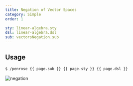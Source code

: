 ```yaml
---
title: Negation of Vector Spaces
category: Simple
order: 1

sty: linear-algebra.sty
dsl: linear-algebra.dsl
sub: vectorsNegation.sub
---
```


## Usage

```bash
$ /penrose {{ page.sub }} {{ page.sty }} {{ page.dsl }}
```

<img alt="negation" src="../img/negation.png">
